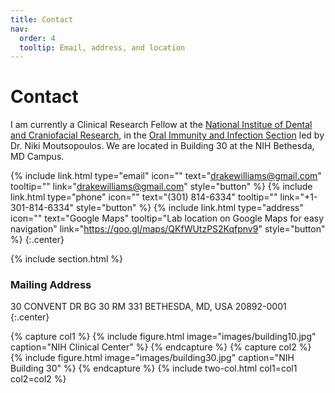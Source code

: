 ```yaml
---
title: Contact
nav:
  order: 4
  tooltip: Email, address, and location
---
```


# <i class="fas fa-envelope"></i>Contact

I am currently a Clinical Research Fellow at the [National Institue of Dental and Craniofacial Research](https://www.nidcr.nih.gov/careers-training/interns-fellows/dentists-physicians/clinical-research-fellowship), in the [Oral Immunity and Infection Section](https://www.nidcr.nih.gov/research/conducted-at-nidcr/intramural-research-labs/oral-immunity-infection-section) led by Dr. Niki Moutsopoulos.
We are located in Building 30 at the NIH Bethesda, MD Campus.

{%
  include link.html
  type="email"
  icon=""
  text="drakewilliams@gmail.com"
  tooltip=""
  link="drakewilliams@gmail.com"
  style="button"
%}
{%
  include link.html
  type="phone"
  icon=""
  text="(301) 814-6334"
  tooltip=""
  link="+1-301-814-6334"
  style="button"
%}
{%
  include link.html
  type="address"
  icon=""
  text="Google Maps"
  tooltip="Lab location on Google Maps for easy navigation"
  link="https://goo.gl/maps/QKfWUtzPS2Kqfpnv9"
  style="button"
%}
{:.center}

{% include section.html %}

### <i class="fas fa-mail-bulk"></i>Mailing Address

30 CONVENT DR BG 30 RM 331
BETHESDA, MD, USA 20892-0001
{:.center}

{% capture col1 %}
{%
  include figure.html
  image="images/building10.jpg"
  caption="NIH Clinical Center"
%}
{% endcapture %}
{% capture col2 %}
{%
  include figure.html
  image="images/building30.jpg"
  caption="NIH Building 30"
%}
{% endcapture %}
{% include two-col.html col1=col1 col2=col2 %}
